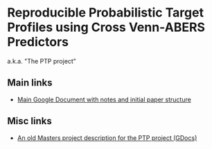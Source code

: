 
# Reproducible Probabilistic Target Profiles using Cross Venn-ABERS Predictors

a.k.a. "The PTP project"

## Main links

- [Main Google Document with notes and initial paper structure](https://docs.google.com/document/d/1t2Wde01J45zfmpMeM363AyhTxwZXLQJ5ABGI5ZnLwtI/edit#heading=h.mrcqx5b1lwut)

## Misc links

- [An old Masters project description for the PTP project (GDocs)](https://docs.google.com/document/d/1pwisHGEUrjrmaRFQG4ZNWPWGhpt5ZCYHHJGyCSjQEw8/edit)
